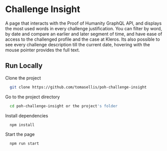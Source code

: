 # Challenge Insight

A page that interacts with the Proof of Humanity GraphQL API, and displays the most used words in every challenge justification. You can filter by word, by date and compare an earlier and later segment of time, and have ease of access to the challenged profile and the case at Kleros. Its also possible to see every challenge description till the current date, hovering with the mouse pointer provides the full text.

## Run Locally

Clone the project

```bash
  git clone https://github.com/tomasellis/poh-challenge-insight
```

Go to the project directory

```bash
  cd poh-challenge-insight or the project's folder
```

Install dependencies

```bash
  npm install
```

Start the page

```bash
  npm run start
```
